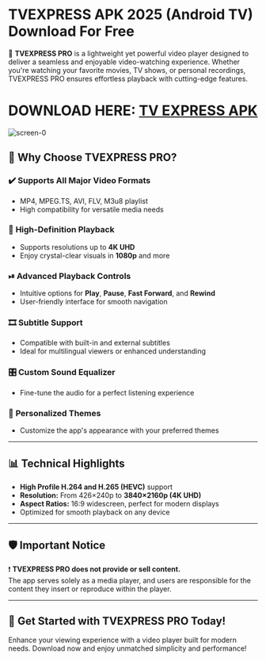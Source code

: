 # TVEXPRESS APK 2025 (Android TV) Download For Free

🚀 **TVEXPRESS PRO** is a lightweight yet powerful video player designed to deliver a seamless and enjoyable video-watching experience. Whether you're watching your favorite movies, TV shows, or personal recordings, TVEXPRESS PRO ensures effortless playback with cutting-edge features.  

# DOWNLOAD HERE: [TV EXPRESS APK](https://modmeme.com/pt/tv-express/)

![screen-0](https://github.com/user-attachments/assets/565a9da6-9153-448f-b872-b71471a70275)

## 🌟 **Why Choose TVEXPRESS PRO?**  

### ✔️ **Supports All Major Video Formats**  
- MP4, MPEG.TS, AVI, FLV, M3u8 playlist  
- High compatibility for versatile media needs  

### 🎥 **High-Definition Playback**  
- Supports resolutions up to **4K UHD**  
- Enjoy crystal-clear visuals in **1080p** and more  

### ⏯ **Advanced Playback Controls**  
- Intuitive options for **Play**, **Pause**, **Fast Forward**, and **Rewind**  
- User-friendly interface for smooth navigation  

### 🎞 **Subtitle Support**  
- Compatible with built-in and external subtitles  
- Ideal for multilingual viewers or enhanced understanding  

### 🎛 **Custom Sound Equalizer**  
- Fine-tune the audio for a perfect listening experience  

### 🎨 **Personalized Themes**  
- Customize the app's appearance with your preferred themes  

---

## 📊 **Technical Highlights**  

- **High Profile H.264 and H.265 (HEVC)** support  
- **Resolution:** From 426×240p to **3840×2160p (4K UHD)**  
- **Aspect Ratios:** 16:9 widescreen, perfect for modern displays  
- Optimized for smooth playback on any device  

---

## 🛡 **Important Notice**  
❗ **TVEXPRESS PRO does not provide or sell content.**  
The app serves solely as a media player, and users are responsible for the content they insert or reproduce within the player.  

---

## 🎉 **Get Started with TVEXPRESS PRO Today!**  
Enhance your viewing experience with a video player built for modern needs. Download now and enjoy unmatched simplicity and performance!  
